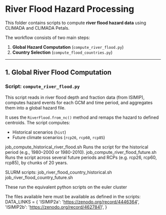 # River Flood Hazard Processing

This folder contains scripts to compute **river flood hazard data** using  CLIMADA and CLIMADA Petals.

The workflow consists of two main steps:
1. **Global Hazard Computation** (`compute_river_flood.py`)
2. **Country Selection** (`compute_flood_countries.py`)

---

## 1. Global River Flood Computation

### Script: `compute_river_flood.py`

This script reads in river flood depth and fraction data (from ISIMIP), computes hazard events for each GCM and time period, and aggregates them into a global hazard file.

It uses the `RiverFlood.from_nc()` method and remaps the hazard to defined centroids. The script computes:
- Historical scenarios (`hist`)
- Future climate scenarios (`rcp26`, `rcp60`, `rcp85`)

job_compute_historical_river_flood.sh
Runs the script for the historical period (e.g., 1980–2000 or 1980-2010).
job_compute_river_flood_future.sh
Runs the script across several future periods and RCPs (e.g. rcp26, rcp60, rcp85), by chunks of 20 years.

SLURM scripts:
job_river_flood_country_historical.sh
job_river_flood_country_future.sh

These run the equivalent python scripts on the euler cluster

The files available here must be available as defined in the scripts: 
DATA_LINKS = {
    'ISIMIP2a': 'https://zenodo.org/record/4446364',
    'ISIMIP2b': 'https://zenodo.org/record/4627841',
}